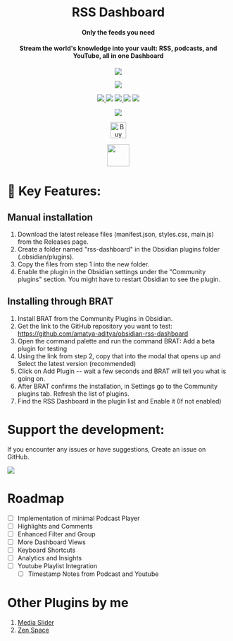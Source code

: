 <h1 align="center">RSS Dashboard</h1>
<h4 align="center">Only the feeds you need</h4>
<h4 align="center">Stream the world's knowledge into your vault: RSS, podcasts, and YouTube, all in one Dashboard</h4>

<p align="center">
  <img  src="https://github.com/amatya-aditya/obsidian-rss-dashboard/blob/master/assets/l5.png">
</p>

<p align="center">
  <img  src="https://github.com/amatya-aditya/obsidian-rss-dashboard/blob/master/assets/d4.png">
</p>


<p align="center">
  <a href="https://github.com/amatya-aditya/obsidian-rss-dashboard/releases/latest">
		<img src="https://img.shields.io/github/v/release/amatya-aditya/obsidian-rss-dashboard?style=flat-square&color=573E7A&label=release">
	</a>
  <img src="https://img.shields.io/github/release-date/amatya-aditya/obsidian-rss-dashboard">
	<a href="https://github.com/amatya-aditya/obsidian-rss-dashboard/blob/main/LICENSE">
		<img src="https://img.shields.io/github/license/amatya-aditya/obsidian-rss-dashboard">
	</a>
	<img src="https://img.shields.io/github/downloads/amatya-aditya/obsidian-rss-dashboard/total">
	<a href="https://github.com/amatya-aditya/obsidian-rss-dashboard/issues">
		<img src="https://img.shields.io/github/issues/amatya-aditya/obsidian-rss-dashboard">
	</a>

</p>

<p align="center">
<a href="https://www.buymeacoffee.com/amatya_aditya"><img src="https://img.buymeacoffee.com/button-api/?text=Buy me a pizza&emoji=🍕&slug=amatya_aditya&button_colour=FFDD00&font_colour=000000&font_family=Cookie&outline_colour=000000&coffee_colour=ffffff" /></a>
</p>

<p align="center"> <a href='https://ko-fi.com/Y8Y41FV4WI' target='_blank'><img height='36' style='border:0px;height:36px;' src='https://storage.ko-fi.com/cdn/kofi2.png?v=6' border='0' alt='Buy Me a Coffee at ko-fi.com' /></a></p>


<p align="center">
  <a href="https://youtu.be/YwBu3Kdn1Qk" target="_blank">
    <img src="https://upload.wikimedia.org/wikipedia/commons/b/b8/YouTube_play_button_icon_%282013%E2%80%932017%29.svg" 
         style="width: 50px; height: auto; ">
  </a>
</p>


# 📌 Key Features:


## Manual installation

  1. Download the latest release files (manifest.json, styles.css, main.js) from the Releases page.
  2. Create a folder named "rss-dashboard" in the Obsidian plugins folder (.obsidian/plugins).
  3. Copy the files from step 1 into the new folder.
  4.  Enable the plugin in the Obsidian settings under the "Community plugins" section. You might have to restart Obsidian to see the plugin.

## Installing through BRAT

1. Install BRAT from the Community Plugins in Obsidian.
2. Get the link to the GitHub repository you want to test: https://github.com/amatya-aditya/obsidian-rss-dashboard
3. Open the command palette and run the command BRAT: Add a beta plugin for testing
4. Using the link from step 2, copy that into the modal that opens up and Select the latest version (recommended)
5. Click on Add Plugin -- wait a few seconds and BRAT will tell you what is going on.
6. After BRAT confirms the installation, in Settings go to the Community plugins tab.
Refresh the list of plugins.
7. Find the RSS Dashboard in the plugin list and Enable it (If not enabled)

# Support the development:

If you encounter any issues or have suggestions, Create an issue on GitHub. 

<a href="https://www.buymeacoffee.com/amatya_aditya"><img src="https://img.buymeacoffee.com/button-api/?text=Buy me a pizza&emoji=🍕&slug=amatya_aditya&button_colour=FFDD00&font_colour=000000&font_family=Cookie&outline_colour=000000&coffee_colour=ffffff" /></a>


# Roadmap 

- [ ] Implementation of minimal Podcast Player
- [ ] Highlights and Comments
- [ ] Enhanced Filter and Group
- [ ] More Dashboard Views
- [ ] Keyboard Shortcuts
- [ ] Analytics and Insights
- [ ] Youtube Playlist Integration
	- [ ] Timestamp Notes from Podcast and Youtube

# Other Plugins by me

1. [Media Slider](https://github.com/amatya-aditya/obsidian-media-slider)
2. [Zen Space](https://github.com/amatya-aditya/obsidian-zen-space)
